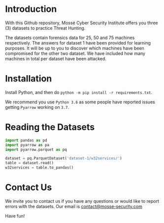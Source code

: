 # Introduction

With this Github repository, Mossé Cyber Security Institute offers you three (3) datasets to practice Threat Hunting.

The datasets contain forensics data for 25, 50 and 75 machines respectively. The answers for dataset 1 have been provided for learning purposes. It will be up to you to discover which machines have been compromised for the other two dataset. We have included how many machines in total per dataset have been attacked.

# Installation

Install Python, and then do `python -m pip install -r requirements.txt`.

We recommend you use `Python 3.6` as some people have reported issues getting `Pyarrow` working on `3.7`.

# Reading the Datasets

```Python
import pandas as pd
import pyarrow as pa
import pyarrow.parquet as pq

dataset = pq.ParquetDataset('dataset-1/w32services/')
table = dataset.read()
w32services = table.to_pandas()
```

# Contact Us

We invite you to contact us if you have any questions or would like to report errors with the datasets. Our email is contact@mosse-security.com

Have fun!
